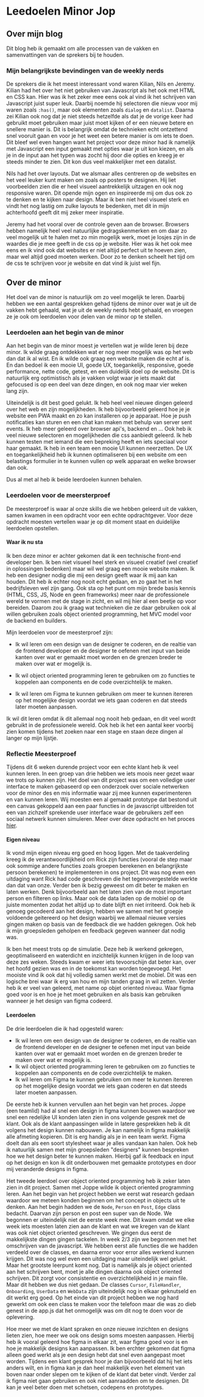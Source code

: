  # Leedoelen Minor Jop

 ## Over mijn blog
 
 Dit blog heb ik gemaakt om alle processen van de vakken en samenvattingen van de sprekers bij te houden.

 ### Mijn belangrijkste bevindingen van de weekly nerds

<!-- TODO updaten -->
De sprekers die ik het meest interessant vond waren Kilian, Nils en Jeremy. Kilian had het over het niet gebruiken van Javascript als het ook met HTML en CSS kan. 
Hier was ik het zeker mee eens ook al vind ik het schrijven van Javascript juist super leuk. 
Daarbij noemde hij selectoren die nieuw voor mij waren zoals `:has()`, maar ook elementen zoals `dialog` en `datalist`.
Daarna zei Kilian ook nog dat je niet steeds hetzelfde als dat je de vorige keer had gebruikt moet gebruiken maar juist moet kijken 
of er een nieuwe betere en snellere manier is.
Dit is belangrijk omdat de technieken echt ontzettend snel vooruit gaan en voor je het weet een betere manier is om iets te doen. 
Dit bleef wel even hangen want het project voor deze minor had ik namelijk met Javascript een input gemaakt met opties waar je uit kon kiezen, en als je in de input aan het typen was zocht hij door die opties 
en kreeg je er steeds minder te zien. Dit kon dus veel makkelijker met een datalist. 
 
Nils had het over layouts. Dat we alsmaar alles centreren op de websites en het veel leuker kunt maken om zoals op posters te designen. Hij liet voorbeelden zien die er heel visueel aantrekkelijk uitzagen
en ook nog responsive waren. Dit opende mijn ogen en inspireerde mij om dus ook zo te denken en te kijken naar design. Maar ik ben niet heel visueel sterk en vindt het nog lastig om zulke layouts te bedenken, 
met dit in mijn achterhoofd geeft dit mij zeker meer inspiratie. 

Jeremy had het vooral over de controle geven aan de browser. Browsers hebben namelijk heel veel natuurlijke gedragskenmerken en om daar zo veel mogelijk uit te halen met zo min mogelijk werk, 
moet je losjes zijn in de waardes die je mee geeft in de css op je website. Hier was ik het ook mee eens en ik vind ook dat 
websites er niet altijd perfect uit te hoeven zien, maar wel altijd goed moeten werken. Door zo te denken scheelt het tijd om de css te schrijven voor je website en dat vind ik juist wel fijn. 

## Over de minor

Het doel van de minor is natuurlijk om zo veel mogelijk te leren. 
Daarbij hebben we een aantal gesprekken gehad tijdens de minor over wat je uit de 
vakken hebt gehaald, wat je uit de weekly nerds hebt gehaald, en vroegen ze je 
ook om leerdoelen voor delen van de minor op te stellen.

### Leerdoelen aan het begin van de minor

Aan het begin van de minor moest je vertellen wat je wilde leren bij deze minor. 
Ik wilde graag ontdekken wat er nog meer mogelijk was op het web dan dat ik al wist. 
En ik wilde ook graag een website maken die echt af is. En dan bedoel ik een mooie UI, 
goede UX, toegankelijk, responsive, goede performance, nette code, getest, en een 
duidelijk doel op de website. Dit is natuurlijk erg optimistisch als je vakken volgt waar 
je iets maakt dat gefocused is op een deel van deze dingen, en ook nog maar vier weken lang zijn.

Uiteindelijk is dit best goed gelukt. Ik heb heel veel nieuwe dingen geleerd over het web en zijn mogelijkheden. Ik heb bijvoorbeeld geleerd hoe je je website een PWA maakt en zo kan installeren op je apparaat. Hoe je push notificaties kan sturen en een chat kan maken met behulp van server sent events. Ik heb meer geleerd over browser api's, backend en ... Ook heb ik veel nieuwe selectoren en mogelijkheden die css aanbiedt geleerd. Ik heb kunnen testen met iemand die een bepreking heeft en iets speciaal voor haar gemaakt. Ik heb in een team een mooie UI kunnen neerzetten. De UX en toegankelijkheid heb ik kunnen optimaliseren bij een website om een belastings formulier in te kunnen vullen op welk apparaat en welke browser dan ook. 

Dus al met al heb ik beide leerdoelen kunnen behalen.

<!-- Gesprek van de eerste keer weekly nerd met sanne opschrijven. 
Dat ik een website echt af wilde maken. UX toegankelijk, design + resp, functionaliteit etc (Bij hackathon wel gelukt, verder veel in de opdracht gebleven.)
Nog iets, (sanne weet dat.) 
Dingen voor mn portfolio maken?
-->

### Leerdoelen voor de meersterproef

De meesterproef is waar al onze skills die we hebben geleerd uit de vakken, 
samen kwamen in een opdracht voor een echte opdrachtgever. Voor deze opdracht 
moesten vertellen waar je op dit moment staat en duidelijke leerdoelen opstellen.

#### Waar ik nu sta

Ik ben deze minor er achter gekomen dat ik een technische front-end developer ben. Ik ben niet visueel heel sterk en visueel creatief (wel creatief in oplossingen bedenken) maar wil wel graag een mooie website maken. Ik heb een designer nodig die mij een design geeft waar ik mij aan kan houden. Dit heb ik echter nog nooit echt gedaan, en zo gaat het in het bedrijfsleven wel zijn gang. Ook sta op het punt om mijn brede basis kennis (HTML, CSS, JS, Node en geen frameworks) meer naar de professionele wereld te vormen met de stage in zicht, en wil mij hier al een beetje op voor bereiden. Daarom zou ik graag wat technieken die ze daar gebruiken ook al willen gebruiken zoals object oriented programming, het MVC model voor de backend en builders.

Mijn leerdoelen voor de meesterproef zijn:

- Ik wil leren om een design van de designer te coderen, en de realtie van de frontend developer en de designer te oefenen met input van beide kanten over wat er gemaakt moet worden en de grenzen breder te maken over wat er mogelijk is.
<!-- - Ik wil leren om builders te kunnen gebruiken en/of dingen zoals static site generators te kunnen gebruiken voor performance upgrades. -->
- Ik wil object oriented programming leren te gebruiken om zo functies te koppelen aan components en de code overzichtelijk te maken.
<!-- - Ik wil het kunnen gebruiken en opzetten van het MVC model voor de backend leren. -->
- Ik wil leren om Figma te kunnen gebruiken om meer te kunnen itereren op het mogelijke design voordat we iets gaan coderen en dat steeds later moeten aanpassen.

Ik wil dit leren omdat ik dit allemaal nog nooit heb gedaan, en dit veel wordt gebruikt in de professionele wereld. 
Ook heb ik het een aantal keer voorbij zien komen tijdens het zoeken naar een stage en staan deze dingen al langer op mijn
lijstje.       
           
### Reflectie Meesterproef

Tijdens dit 6 weken durende project voor een echte klant heb ik veel kunnen leren. In een groep van drie hebben we iets moois neer gezet waar we trots op kunnen zijn. Het doel van dit project was om een volledige user interface te maken gebaseerd op een onderzoek over sociale netwerken voor de minor des en mis informatie waar zij mee kunnen experimenteren en van kunnen leren. 
Wij moesten een al gemaakt prototype dat bestond uit een canvas gekoppeld aan een paar functies in de javascript uitbreiden tot een van zichzelf sprekende user interface waar de gebruikers zelf een sociaal netwerk kunnen simuleren. Meer over deze opdracht en het proces [hier](). 

#### Eigen niveau

Ik vond mijn eigen niveau erg goed en hoog liggen. Met de taakverdeling kreeg ik de verantwoordlijkheid om Rick zijn functies (vooral de step maar ook sommige andere functies zoals groepen berekenen en belangrijkste persoon berekenen) te implementeren in ons project. Dit was nog even een uitdaging want Rick had code geschreven die het tegenovergestelde werkte dan dat van onze. Verder ben ik bezig geweest om dit beter te maken en laten werken. Denk bijvoorbeeld aan het laten zien van de most important person en filteren op links. Maar ook de data laden op de mobiel op de juiste momenten zodat het altijd up to date blijft en niet irriteerd. Ook heb ik genoeg gecodeerd aan het design, hebben we samen met het groepje voldoende geitereerd op het design waarbij we allemaal nieuwe versies gingen maken op basis van de feedback die we hadden gekregen. Ook heb ik mijn groepsleden geholpen en feedback gegeven wanneer dat nodig was. 

Ik ben het meest trots op de simulatie. Deze heb ik werkend gekregen, geoptimaliseerd en waterdicht en inzichtelijk kunnen krijgen in de loop van deze zes weken. Steeds kwam er weer iets tevoorschijn dat beter kan, over het hoofd gezien was en in de toekomst kan worden toegevoegd. Het mooiste vind ik ook dat hij volledig samen werkt met de mobiel. Dit was een logische brei waar ik erg van hou en mijn tanden graag in wil zetten. Verder heb ik er veel van geleerd, met name op objet oriented niveau. Waar figma goed voor is en hoe je het moet gebruiken en als basis kan gebruiken wanneer je het design van figma codeerd. 

#### Leerdoelen

De drie leerdoelen die ik had opgesteld waren:

- Ik wil leren om een design van de designer te coderen, en de realtie van de frontend developer en de designer te oefenen met input van beide kanten over wat er gemaakt moet worden en de grenzen breder te maken over wat er mogelijk is.
- Ik wil object oriented programming leren te gebruiken om zo functies te koppelen aan components en de code overzichtelijk te maken.
- Ik wil leren om Figma te kunnen gebruiken om meer te kunnen itereren op het mogelijke design voordat we iets gaan coderen en dat steeds later moeten aanpassen.

De eerste heb ik kunnen vervullen aan het begin van het proces. Joppe (een teamlid) had al snel een design in figma kunnen bouwen waardoor we snel een redelijke UI konden laten zien in ons 
volgende gesprek met de klant. Ook als de klant aanpassingen wilde in latere gesprekken heb ik dit volgens het design kunnen nabouwen. Je kan namelijk in figma makkelijk alle afmeting kopieren. Dit is erg handig als je in een team werkt. Figma doelt dan als een soort stylesheet waar je alles vandaan kan halen. Ook heb ik natuurlijk samen met mijn groepsleden "designers" kunnen bespreken hoe we het design beter te kunnen maken. Hierbij gaf ik feedback en input op het design en kon ik dit onderbouwen met gemaakte prototypes en door mij veranderde designs in figma. 

Het tweede leerdoel over object oriented programming heb ik zeker laten zien in dit project. Samen met Joppe wilde ik object oriented programming leren. Aan het begin van het project hebben we eerst wat research gedaan waardoor we meteen konden beginnen om het concept in objects uit te denken. Aan het begin hadden we de `Node`, `Person` en `Post`, `Edge` class bedacht. Daarvan zijn person en post een super van de Node. We begonnen er uiteindelijk niet de eerste week mee. Dit kwam omdat we elke week iets moesten laten zien aan de klant en wat we kregen van de klant was ook niet object oriented geschreven. We gingen dus eerst de makkelijkste dingen gingen tackelen. In week 2/3 zijn we begonnen met het omschrijven van de javascript. We hebben eerst alle functies die we hadden verdeeld over de classes, en daarna error voor error alles werkend kunnen krijgen. Dit was nog wel even een uitdaging maar uiteindelijk wel gelukt. Maar het grootste leerpunt komt nog. Dat is namelijk als je object oriented aan het schrijven bent, moet je alle dingen daarna ook object oriented schrijven. Dit zorgt voor consistentie en overzichtelijkheid in je main file. Maar dit hebben we dus niet gedaan. De classes `Cursor`, `FileHandler`, `Onboarding`, `UserData` en `WebData` zijn uiteindelijk nog in elkaar geknutseld en dit werkt erg goed. Op het einde van dit project hebben we nog hard gewerkt om ook een class te maken voor the telefoon maar die was zo dieb genest in de app.js dat het onmogelijk was om dit nog te doen voor de oplevering. 

Hoe meer we met de klant spraken en onze nieuwe inzichten en designs lieten zien, hoe meer we ook ons design soms moesten aanpassen. Hierbij heb ik vooral geleerd hoe figma in elkaar zit, waar figma goed voor is en hoe je makkelijk designs kan aanpassen.
Ik ben erchter gekomen dat figma alleen goed werkt als je een design hebt dat snel even aangepast moet worden. Tijdens een klant gesprek hoor je dan bijvoorbeeld dat hij het iets anders wilt, en in figma kan je dan heel makkelijk even het element van boven naar onder slepen om te kijken of de klant dat beter vindt. Verder zal ik figma niet gaan gebruiken en ook niet aanraadden om te designen. Dit kan je veel beter doen met schetsen, codepens en prototypes. 